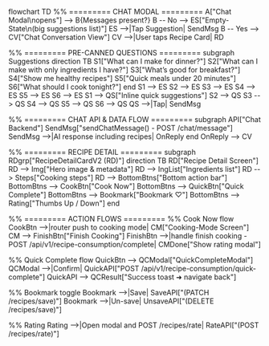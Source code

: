 flowchart TD
  %% ========= CHAT MODAL =========
  A["Chat Modal\nopens"] --> B{Messages present?}
  B -- No --> ES["Empty-State\n(big suggestions list)"]
  ES -->|Tap Suggestion| SendMsg
  B -- Yes --> CV["Chat Conversation View"]
  CV -->|User taps Recipe Card| RD

  %% ========= PRE-CANNED QUESTIONS =========
  subgraph Suggestions
    direction TB
    S1["What can I make for dinner?"]
    S2["What can I make with only ingredients I have?"]
    S3["What’s good for breakfast?"]
    S4["Show me healthy recipes"]
    S5["Quick meals under 20 minutes"]
    S6["What should I cook tonight?"]
  end
  S1 --> ES
  S2 --> ES
  S3 --> ES
  S4 --> ES
  S5 --> ES
  S6 --> ES
  S1 --> QS["Inline quick suggestions"]
  S2 --> QS
  S3 --> QS
  S4 --> QS
  S5 --> QS
  S6 --> QS
  QS -->|Tap| SendMsg

  %% ========= CHAT API & DATA FLOW =========
  subgraph API["Chat Backend"]
    SendMsg["sendChatMessage() - POST /chat/message"]
    SendMsg -->|AI response including recipes| OnReply
  end
  OnReply --> CV

  %% ========= RECIPE DETAIL =========
  subgraph RDgrp["RecipeDetailCardV2 (RD)"]
    direction TB
    RD["Recipe Detail Screen"]
    RD --> Img["Hero image & metadata"]
    RD --> IngList["Ingredients list"]
    RD --> Steps["Cooking steps"]
    RD --> BottomBtns["Bottom action bar"]
    BottomBtns --> CookBtn["Cook Now"]
    BottomBtns --> QuickBtn["Quick Complete"]
    BottomBtns --> Bookmark["Bookmark ♡"]
    BottomBtns --> Rating["Thumbs Up / Down"]
  end

  %% ========= ACTION FLOWS =========
  %% Cook Now flow
  CookBtn -->|router push to cooking mode| CM["Cooking-Mode Screen"]
  CM --> FinishBtn["Finish Cooking"]
  FinishBtn -->|handle finish cooking - POST /api/v1/recipe-consumption/complete| CMDone["Show rating modal"]

  %% Quick Complete flow
  QuickBtn --> QCModal["QuickCompleteModal"]
  QCModal -->|Confirm| QuickAPI["POST /api/v1/recipe-consumption/quick-complete"]
  QuickAPI --> QCResult["Success toast ➜ navigate back"]

  %% Bookmark toggle
  Bookmark -->|Save| SaveAPI["(PATCH /recipes/save)"]
  Bookmark -->|Un-save| UnsaveAPI["(DELETE /recipes/save)"]

  %% Rating
  Rating -->|Open modal and POST /recipes/rate| RateAPI["(POST /recipes/rate)"]
